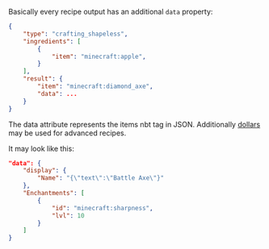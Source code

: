 Basically every recipe output has an additional `data` property:

```json
{
	"type": "crafting_shapeless",
	"ingredients": [
		{
			"item": "minecraft:apple",
		}
	],
	"result": {
		"item": "minecraft:diamond_axe",
		"data": ...
	}
}
```

The data attribute represents the items nbt tag in JSON. Additionally [dollars](../../dynamic-data/dollars) may be used for advanced recipes.

It may look like this:

```json
"data": {
	"display": {
		"Name": "{\"text\":\"Battle Axe\"}"
	},
	"Enchantments": [
		{
			"id": "minecraft:sharpness",
			"lvl": 10
		}
	]
}
```
